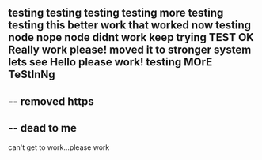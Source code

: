 testing
testing
testing
testing
more testing
testing this better work
that worked now testing node
nope node didnt work keep trying
TEST
OK Really work please!
moved it to stronger system lets see
Hello please work!
testing
MOrE TeStInNg
-
--
removed https
-


--
dead
to
me
--
can't get to work...please work
